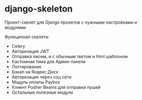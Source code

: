 # django-skeleton
Проект-скелет для Django проектов с нужными настройками и модулями 

Функционал скелета:
  * Celery
  * Авторизация JWT
  * Отправка писем, и с обычным тектом и html шаблоном
  * Кастомная тема для Админ панели
  * Логгирование
  * Бэкап на Яндекс.Диск
  * Авторизация через соц сети
  * Модуль оплаты Paybox
  * Клиент Pusher Beams для отправки пушей
  * Остальные полезные модули
